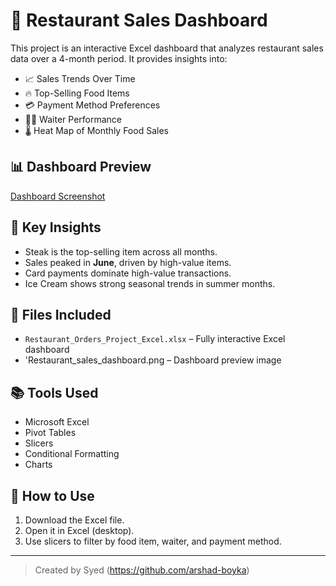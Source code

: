 # 🧾 Restaurant Sales Dashboard

This project is an interactive Excel dashboard that analyzes restaurant sales data over a 4-month period. It provides insights into:

- 📈 Sales Trends Over Time
- 🔥 Top-Selling Food Items
- 💳 Payment Method Preferences
- 👨‍🍳 Waiter Performance
- 🌡️ Heat Map of Monthly Food Sales

## 📊 Dashboard Preview
 [Dashboard Screenshot](Restaurant_sales_dashboard.png)

## 📌 Key Insights
- Steak is the top-selling item across all months.
- Sales peaked in **June**, driven by high-value items.
- Card payments dominate high-value transactions.
- Ice Cream shows strong seasonal trends in summer months.

## 📂 Files Included
- `Restaurant_Orders_Project_Excel.xlsx` – Fully interactive Excel dashboard
- 'Restaurant_sales_dashboard.png – Dashboard preview image

## 📚 Tools Used
- Microsoft Excel
- Pivot Tables
- Slicers
- Conditional Formatting
- Charts

## 🚀 How to Use
1. Download the Excel file.
2. Open it in Excel (desktop).
3. Use slicers to filter by food item, waiter, and payment method.

---

> Created by Syed (https://github.com/arshad-boyka)
